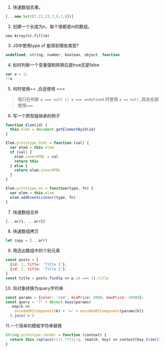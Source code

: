 1. 快速数组去重。

```javascript
[...new Set([7,21,23,7,9,7,9])]
```
2. 创建一个长度为n，每个值都是m的数组。
```javacript
new Array(n).fill(m)
```
3. JS中使用type of 能得到哪些类型?

```javascript
undefined, string, number, boolean, object, function
```

4. 如何判断一个变量强制转换后是true还是false

```  javascript
var a = 1;
!!a 
```

5. 何时使用== ,合适使用 ===

> 我只在判断 `a === null || a === undefined` 时使用 `a == null` ,其余全部使用`===` 

6. 写一个原型链继承的例子

```javascript
function Elem(id) {
  this.elem = document.getElementById(id)
}

Elem.prototype.html = function (val) {
  var elem = this.elem
  if (val) {
    elem.innerHTML = val
    return this
  } else {
    return elem.innerHTML
  }
}

Elem.prototype.on = function(type, fn) {
  var elem = this.elem
  elem.addEventListenr(type, fn)
}
```

7. 快速数组合并

```javascript
[...arr1, ...arr2]
```

8. 快速数组拷贝

```javascript
let copy = [...arr]
```

9. 筛选出数组中的个别元素

```javascript
const posts = [
  {id: 1, title: 'Title 1'},
  {id: 2, title: 'Title 2'},
]
const title = posts.find(p => p.id === 1).title
```

10. 将对象转换为query字符串

```javascript
const params = {color: 'red', minPrice: 8000, maxPrice: 10000};
const query = '?' + Object.keys(params)
  .map(k =>
    encodeURIComponent(k) + '=' + encodeURIComponent(params[k])
  ).join('&')
```

11.一个简单的模板字符串替换

```javascript
String.prototype.render = function (context) {
  return this.replace(/{{(.*?)}}/g, (match, key) => context[key.trim()])
}
```

